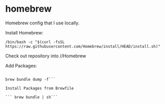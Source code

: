 # homebrew
Homebrew config that I use locally.


Install Homebrew: 

```/bin/bash -c "$(curl -fsSL https://raw.githubusercontent.com/Homebrew/install/HEAD/install.sh)"```

Check out repository into /<home>/Homebrew

Add Packages:

```brew install package

brew bundle dump -f```

Install Packages from Brewfile

``` brew bundle | sh```
